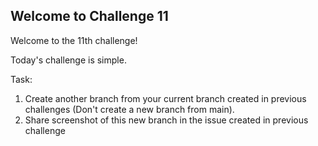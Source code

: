 ## Welcome to Challenge 11

Welcome to the 11th challenge! 

Today's challenge is simple.

Task: 
1. Create another branch from your current branch created in previous challenges (Don't create a new branch from main). 
2. Share screenshot of this new branch in the issue created in previous challenge
